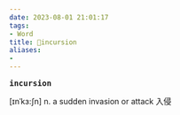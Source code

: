 ```yaml
---
date: 2023-08-01 21:01:17
tags: 
- Word
title: 📖incursion
aliases: 
- 
---
```


<pre><strong>incursion</strong></pre>

[ɪnˈkɜ:ʃn]
n. a sudden invasion or attack ⼊侵

